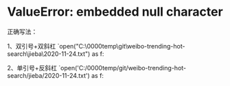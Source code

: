 # ValueError: embedded null character

正确写法：

1、双引号+双斜杠 
`open("C:\\0000temp\\git\\weibo-trending-hot-search\\jieba\\2020-11-24.txt") as f:

2、单引号+反斜杠
`open('C:/0000temp/git/weibo-trending-hot-search/jieba/2020-11-24.txt') as f:
